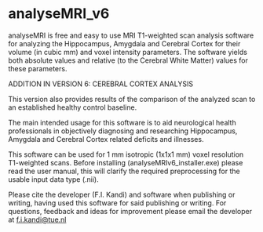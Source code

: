 # analyseMRI_v6
analyseMRI is free and easy to use MRI T1-weighted scan analysis software for analyzing the Hippocampus, Amygdala and Cerebral Cortex for their volume (in cubic mm) and voxel intensity parameters. The software yields both absolute values and relative (to the Cerebral White Matter) values for these parameters.

ADDITION IN VERSION 6: CEREBRAL CORTEX ANALYSIS

This version also provides results of the comparison of the analyzed scan to an established healthy control baseline.

The main intended usage for this software is to aid neurological health professionals in objectively diagnosing and researching Hippocampus, Amygdala and Cerebral Cortex related deficits and illnesses.

This software can be used for 1 mm isotropic (1x1x1 mm) voxel resolution T1-weighted scans.
Before installing (analyseMRIv6_installer.exe) please read the user manual, this will clarify the required preprocessing for the usable input data type (.nii).

Please cite the developer (F.I. Kandi) and software when publishing or writing, having used this software for said publishing or writing. 
For questions, feedback and ideas for improvement please email the developer at f.i.kandi@tue.nl
